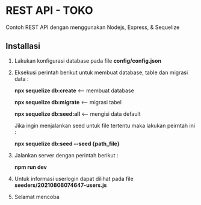 # REST API - TOKO 

Contoh REST API dengan menggunakan Nodejs, Express, & Sequelize


## Installasi

1. Lakukan konfigurasi database pada file **config/config.json**
2. Eksekusi perintah berikut untuk membuat database, table dan migrasi data : 


    **npx sequelize db:create** <-- membuat database

    **npx sequelize db:migrate** <-- migrasi tabel

    **npx sequelize db:seed:all** <-- mengisi data default


    Jika ingin menjalankan seed untuk file tertentu maka lakukan peirntah ini : 
    
    **npx sequelize db:seed --seed {path_file}**
3. Jalankan server dengan perintah berikut : 

    **npm run dev**
    
4. Untuk informasi userlogin dapat dilihat pada file **seeders/20210808074647-users.js**
5. Selamat mencoba
